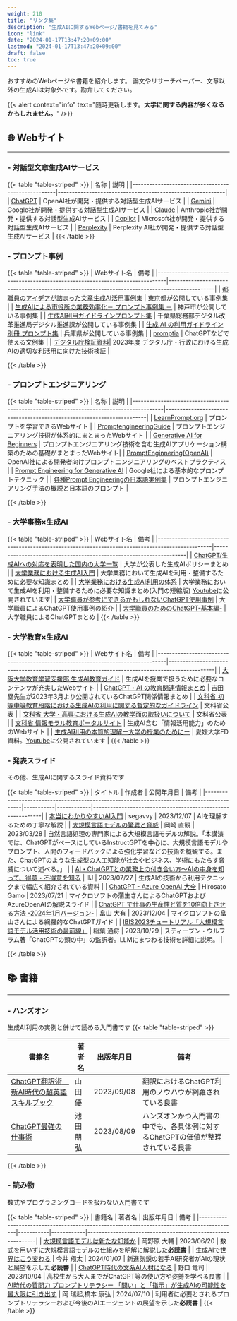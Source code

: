 ```yaml
---
weight: 210
title: "リンク集"
description: "生成AIに関するWebページ/書籍を見てみる"
icon: "link"
date: "2024-01-17T13:47:20+09:00"
lastmod: "2024-01-17T13:47:20+09:00"
draft: false
toc: true
---
```


おすすめのWebページや書籍を紹介します。
論文やリサーチペーパー、文章以外の生成AIは対象外です。勘弁してください。

{{< alert context="info" text="随時更新します。<strong>大学に関する内容が多くなるかもしれません。</strong>" />}}

## 🌐 Webサイト
---

### - 対話型文章生成AIサービス

{{< table "table-striped" >}}
| 名称                                              | 説明                                                      |
|---------------------------------------------------|-----------------------------------------------------------|
| [ChatGPT](https://chat.openai.com/)               | OpenAI社が開発・提供する対話型生成AIサービス              |
| [Gemini](https://gemini.google.com/chat)              | Google社が開発・提供する対話型生成AIサービス              |
| [Claude](https://claude.ai/)                      | Anthropic社が開発・提供する対話型生成AIサービス           |
| [Copilot](https://copilot.microsoft.com/)         | Microsoft社が開発・提供する対話型生成AIサービス          |
| [Perplexity](https://www.perplexity.ai/)          | Perplexity AI社が開発・提供する対話型生成AIサービス      |
{{< /table >}}

### - プロンプト事例

{{< table "table-striped" >}}
| Webサイト名                                                                      | 備考                                                                                           |
|---------------------------------------------------------------------------------|----------------------------------------------------------------------------------------------|
| [都職員のアイデアが詰まった文章生成AI活用事例集](https://www.digitalservice.metro.tokyo.lg.jp/documents/d/digitalservice/ai_prompt/) | 東京都が公開している事例集 |
| [生成AIによる市役所の業務効率化－ プロンプト事例集 －](https://www.city.kobe.lg.jp/documents/63928/jireishu_1.pdf) | 神戸市が公開している事例集 |
| [生成AI利用ガイドラインプロンプト集](https://www.pref.chiba.lg.jp/dejisui/press/2023/documents/guideline20240201-pr.pdf) | 千葉県総務部デジタル改革推進局デジタル推進課が公開している事例集 |
| [生成 AI の利用ガイドライン 別冊 プロンプト集](https://web.pref.hyogo.lg.jp/kk26/johoseisaku/documents/hyogo_gai_prompts.rtf) | 兵庫県が公開している事例集 |
| [promptia](https://prompt.quel.jp/) | ChatGPTなどで使える文例集  |
| [デジタル庁検証資料](https://www.digital.go.jp/news/19c125e9-35c5-48ba-a63f-f817bce95715)| 2023年度 デジタル庁・行政における生成AIの適切な利活用に向けた技術検証 |

{{< /table >}}

### - プロンプトエンジニアリング

{{< table "table-striped" >}}
| 名称                                                                                     | 説明                                                                     |
|-----------------------------------------------------------------------------------------|-----------------------------------------------------------------------|
| [LearnPrompt.org](https://www.learnprompt.org/)                                             | プロンプトを学習できるWebサイト                                       |
| [PromptengineeringGuide](https://www.promptingguide.ai/)                                | プロンプトエンジニアリング技術が体系的にまとまったWebサイト           |
| [Generative AI for Beginners](https://microsoft.github.io/generative-ai-for-beginners/#/) | プロンプトエンジニアリング技術を含む生成AIアプリケーション構築のための基礎がまとまったWebサイト|
| [PromptEnginnering(OpenAI)](https://platform.openai.com/docs/guides/prompt-engineering) | OpenAI社による開発者向けプロンプトエンジニアリングのベストプラクティス |
| [Prompt Engineering for Generative AI](https://developers.google.com/machine-learning/resources/prompt-eng?hl=en) | Google社による基本的なプロンプトテクニック                            |
| [各種Prompt Engineeringの日本語実例集](https://qiita.com/YutaroOgawa2/items/aca32f8fd7d551596cf8) | プロンプトエンジニアリング手法の概説と日本語のプロンプト             |

{{< /table >}}


### - 大学事務×生成AI

{{< table "table-striped" >}}
| Webサイト名                                                                                      | 備考                                                                 |
|-------------------------------------------------------------------------------------------------|--------------------------------------------------------------------|
| [ChatGPT/生成AIへの対応を表明した国内の大学一覧](https://note.com/pogohopper8/n/n3126b312f209)   | 大学が公表した生成AIポリシーまとめ                                 |
| [大学業務における生成AI入門](https://speakerdeck.com/gmoriki/da-xue-ye-wu-niokerusheng-cheng-airu-men) | 大学業務において生成AIを利用・整備するために必要な知識まとめ       |
| [大学業務における生成AI利用の体系](https://speakerdeck.com/gmoriki/da-xue-ye-wu-niokerusheng-cheng-aili-yong-noti-xi) | 大学業務において生成AIを利用・整備するために必要な知識まとめ(入門の短縮版)  [Youtube](https://www.youtube.com/watch?v=KY7jowFG57o&t=963s)に公開されています|
| [大学職員が参考にできるかもしれないChatGPT使用事例](https://note.com/codemp/n/n559a45977bb5)    | 大学職員によるChatGPT使用事例の紹介                               |
| [大学職員のためのChatGPT-基本編-](https://note.com/shirokaba2022/n/nbf8478531c04)                | 大学職員によるChatGPTまとめ                                       |
{{< /table >}}

### - 大学教育×生成AI

{{< table "table-striped" >}}
| Webサイト名                                                                      | 備考                                                                                           |
|---------------------------------------------------------------------------------|----------------------------------------------------------------------------------------------|
| [大阪大学教育学習支援部 生成AI教育ガイド](https://www.tlsc.osaka-u.ac.jp/project/generative_ai/) | 生成AIを授業で扱うために必要なコンテンツが充実したWebサイト                                     |
| [ChatGPT・AI の教育関連情報まとめ](https://edulab.t.u-tokyo.ac.jp/chatgpt-ai-resources/)      | 吉田塁先生が2023年3月より公開されているChatGPT関係情報まとめ                                   |
| [文科省 初等中等教育段階における生成AIの利用に関する暫定的なガイドライン](https://www.mext.go.jp/content/20230710-mxt_shuukyo02-000030823_003.pdf) | 文科省公表                                                                                   |
| [文科省 大学・高専における生成AIの教学面の取扱いについて](https://www.mext.go.jp/b_menu/houdou/2023/mext_01260.html) | 文科省公表                                                                                   |
| [文科省 情報モラル教育ポータルサイト](https://www.mext.go.jp/zyoukatsu/moral/index.html)     | 生成AI含む「情報活用能力」のためのWebサイト                                                   |
| [生成AI利用の本質的理解ー大学の授業のためにー](https://speakerdeck.com/gmoriki/sheng-cheng-aili-yong-noben-zhi-de-li-jie-da-xue-noshou-ye-notameni) | 愛媛大学FD資料。[Youtube](https://www.youtube.com/watch?v=KvixMy08y68)に公開されています |
{{< /table >}}

### - 発表スライド
その他、生成AIに関するスライド資料です

{{< table "table-striped" >}}
| タイトル                                                                                      | 作成者      | 公開年月日   | 備考                                                         |
|-------------------------------------------------------------------------------------------|-----------|------------|------------------------------------------------------------|
| [本当にわかりやすいAI入門](https://speakerdeck.com/segavvy/ben-dang-niwakariyasuiairu-men)   | segavvy | 2023/12/07 | AIを理解するための丁寧な解説   |
| [大規模言語モデルの驚異と脅威](https://speakerdeck.com/chokkan/20230327_riken_llm)                       | 岡崎 直観   | 2023/03/28 | 自然言語処理の専門家による大規模言語モデルの解説。「本講演では、ChatGPTがベースにしているInstructGPTを中心に、大規模言語モデルやプロンプト、人間のフィードバックによる強化学習などの技術を概観する。また、ChatGPTのような生成型の人工知能が社会やビジネス、学術にもたらす脅威について述べる。」 |
| [AI・ChatGPTとの業務上の付き合い方～AIの中身を知って、得意・不得意を知る](https://speakerdeck.com/iij_pr/ai-chatgpt-tono-ye-wu-shang-nofu-kihe-ifang-ai-nozhong-shen-wozhi-tute-de-yi-bu-de-yi-wozhi-ru/) | IIJ   | 2023/07/27 | 生成AIの技術から利用テクニックまで幅広く紹介されている資料 |
| [ChatGPT - Azure OpenAI 大全](https://speakerdeck.com/hirosatogamo/chatgpt-azure-openai-da-quan)   | Hirosato Gamo | 2023/07/21 | マイクロソフトの蒲生さんによるChatGPTおよびAzureOpenAIの解説スライド   |
| [ChatGPT で仕事の生産性と質を10倍向上させる方法 -2024年1月バージョン-](https://speakerdeck.com/dahatake/chatgpt-dezi-fen-noshi-shi-gadoule-sikunarunokawokao-erunetaji-2023nian-12yue-baziyon)   | 畠山 大有 | 2023/12/04 | マイクロソフトの畠山さんによる網羅的なChatGPTガイド   |
| [ IBIS2023チュートリアル「大規模言語モデル活用技術の最前線」](https://speakerdeck.com/1never/ibis2023tiyutoriaru-da-gui-mo-yan-yu-moderuhuo-yong-ji-shu-nozui-qian-xian)   | 稲葉 通将 | 2023/10/29 | スティーブン・ウルフラム著「ChatGPTの頭の中」の監訳者。LLMにまつわる技術を詳細に説明。   |

{{< /table >}}

## 📚 書籍
---

### - ハンズオン
生成AI利用の実例と併せて読める入門書です
{{< table "table-striped" >}}

| 書籍名                                                                                      | 著者名      | 出版年月日   | 備考                                                         |
|-------------------------------------------------------------------------------------------|-----------|------------|------------------------------------------------------------|
| [ChatGPT翻訳術　新AI時代の超英語スキルブック](https://www.alc.co.jp/entry/7023020) | 山田 優 | 2023/09/08 | 翻訳におけるChatGPT利用のノウハウが網羅されている良書   |
| [ChatGPT最強の仕事術](https://www.forestpub.co.jp/author/ikeda_tomohiro/book/B-2094)             | 池田 朋弘 | 2023/08/09 | ハンズオンかつ入門書の中でも、各具体例に対するChatGPTの価値が整理されている良書   |
{{< /table >}}

### - 読み物
数式やプログラミングコードを扱わない入門書です


{{< table "table-striped" >}}
| 書籍名                                                                                      | 著者名      | 出版年月日   | 備考                                                         |
|-------------------------------------------------------------------------------------------|-----------|------------|------------------------------------------------------------|
| [大規模言語モデルは新たな知能か](https://www.iwanami.co.jp/book/b625941.html)             | 岡野原 大輔 | 2023/06/20 | 数式を用いずに大規模言語モデルの仕組みを明解に解説した**必読書**   |
| [生成AIで世界はこう変わる](https://www.sbcr.jp/product/4815622978/)                       | 今井 翔太   | 2024/01/07 | 新進気鋭の若手AI研究者がAIの現状と展望を示した**必読書**                   |
| [ChatGPT時代の文系AI人材になる](https://str.toyokeizai.net/books/9784492047392/)           | 野口 竜司   | 2023/10/04 | 高校生から大人までがChatGPT等の使い方や姿勢を学べる良書          |
| [AI時代の質問力 プロンプトリテラシー 「問い」と「指示」が生成AIの可能性を最大限に引き出す](https://www.shoeisha.co.jp/book/detail/9784798188102)             | 岡 瑞起,橋本 康弘 | 2024/07/10 | 利用者に必要とされるプロンプトリテラシーおよび今後のAIエージェントの展望を示した**必読書**   |
{{< /table >}}


